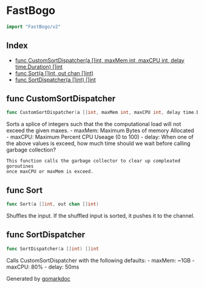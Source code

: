 <!-- Code generated by gomarkdoc. DO NOT EDIT -->

# FastBogo

```go
import "FastBogo/v2"
```

## Index

- [func CustomSortDispatcher(a []int, maxMem int, maxCPU int, delay time.Duration) []int](<#func-customsortdispatcher>)
- [func Sort(a []int, out chan []int)](<#func-sort>)
- [func SortDispatcher(a []int) []int](<#func-sortdispatcher>)


## func CustomSortDispatcher

```go
func CustomSortDispatcher(a []int, maxMem int, maxCPU int, delay time.Duration) []int
```

Sorts a splice of integers such that the the computational load will not exceed the given maxes\. \- maxMem: Maximum Bytes of memory Allocated \- maxCPU: Maximum Percent CPU Useage \(0 to 100\) \- delay: When one of the above values is exceed\, how much time should we wait before calling garbage collection?

```
This function calls the garbage collector to clear up compleated goroutines
once maxCPU or maxMem is exceed.
```

## func Sort

```go
func Sort(a []int, out chan []int)
```

Shuffles the input\. If the shuffled input is sorted\, it pushes it to the channel\.

## func SortDispatcher

```go
func SortDispatcher(a []int) []int
```

Calls CustomSortDispatcher with the following defaults: \- maxMem: \~1GB \- maxCPU: 80% \- delay: 50ms



Generated by [gomarkdoc](<https://github.com/princjef/gomarkdoc>)
